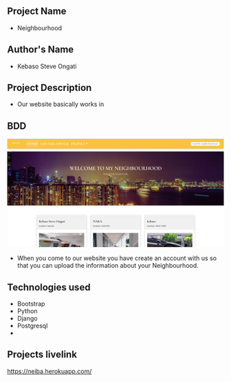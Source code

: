 ## Project Name

- Neighbourhood

## Author's Name

- Kebaso Steve Ongati

##  Project Description

- Our website basically works in 

## BDD

<img src="steve.png">

- When you come to our website you have create an account with us so that you can upload the information about your Neighbourhood.

## Technologies used

- Bootstrap
- Python 
- Django
- Postgresql
- 

## Projects livelink

https://neiba.herokuapp.com/
